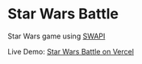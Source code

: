 # Star Wars Battle

Star Wars game using [SWAPI](https://swapi.dev/documentation)

Live Demo: [Star Wars Battle on Vercel](https://star-wars-battle.vercel.app/)
